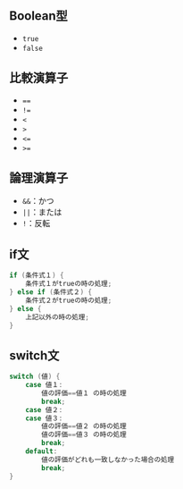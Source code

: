 
## Boolean型

- `true`
- `false`

## 比較演算子

- `==`
- `!=`
- `<`
- `>`
- `<=`
- `>=`

## 論理演算子

- `&&`：かつ
- `||`：または
- `!`：反転

## if文

```java
if (条件式１) {
    条件式１がtrueの時の処理;
} else if (条件式２) {
    条件式２がtrueの時の処理;
} else {
    上記以外の時の処理;
}
```

## switch文

```java
switch (値) {
    case 値１:
        値の評価==値１ の時の処理
        break;
    case 値２:
    case 値３:
        値の評価==値２ の時の処理
        値の評価==値３ の時の処理
        break;
    default:
        値の評価がどれも一致しなかった場合の処理
        break;
}
```
